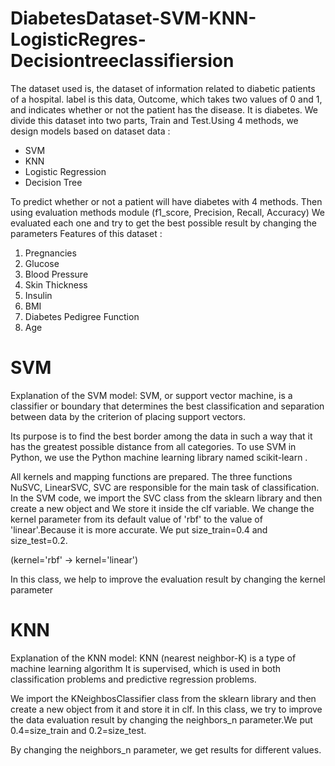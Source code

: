 # DiabetesDataset-SVM-KNN-LogisticRegres-Decisiontreeclassifiersion
The dataset used is, the dataset of information related to diabetic patients of a hospital. label is this data,
Outcome, which takes two values of 0 and 1, and indicates whether or not the patient has the disease.
It is diabetes. We divide this dataset into two parts, Train and Test.Using 4 methods, we design models based on dataset data :
- SVM
- KNN
- Logistic Regression 
- Decision Tree


To predict whether or not a patient will have diabetes with 4 methods. Then using evaluation methods module (f1_score, Precision, Recall, Accuracy) We evaluated each one and try to get the best possible result by changing the parameters 
Features of this dataset :
1. Pregnancies
2. Glucose 
3. Blood Pressure
4. Skin Thickness
5. Insulin
6. BMI 
7. Diabetes Pedigree Function 
8. Age

# SVM
Explanation of the SVM model:
SVM, or support vector machine, is a classifier or boundary that determines the best classification and separation between data by the criterion of placing support vectors.

Its purpose is to find the best border among the data in such a way that it has the greatest possible distance from all categories.
To use SVM in Python, we use the Python machine learning library named scikit-learn .

All kernels and mapping functions are prepared. The three functions NuSVC, LinearSVC, SVC are responsible for the main task of classification.
In the SVM code, we import the SVC class from the sklearn library and then create a new object and We store it inside the clf variable. We change the kernel parameter from its default value of 'rbf' to the value of 'linear'.Because it is more accurate. We put size_train=0.4 and size_test=0.2.

(kernel='rbf' → kernel='linear')

In this class, we help to improve the evaluation result by changing the kernel parameter

# KNN
Explanation of the KNN model:
KNN (nearest neighbor-K) is a type of machine learning algorithm
It is supervised, which is used in both classification problems and predictive regression problems.

We import the KNeighbosClassifier class from the sklearn library and then create a new object from it and store it in clf. In this class, we try to improve the data evaluation result by changing the neighbors_n parameter.We put 0.4=size_train and 0.2=size_test.

By changing the neighbors_n parameter, we get results for different values.

